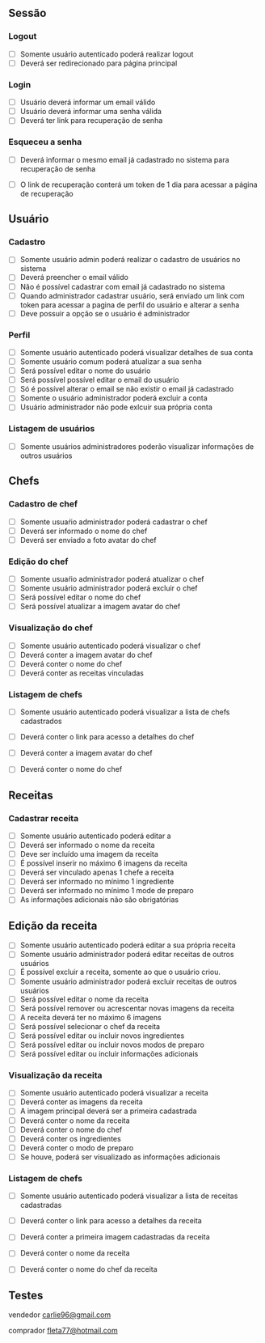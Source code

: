 ## Sessão

### Logout
- [ ] Somente usuário autenticado poderá realizar logout
- [ ] Deverá ser redirecionado para página principal

### Login
- [ ] Usuário deverá informar um email válido
- [ ] Usuário deverá informar uma senha válida
- [ ] Deverá ter link para recuperação de senha

### Esqueceu a senha
- [ ] Deverá informar o mesmo email já cadastrado no sistema para recuperação de senha
- [ ] O link de recuperação conterá um token de 1 dia para acessar a página de recuperação


## Usuário

### Cadastro
- [ ] Somente usuário admin poderá realizar o cadastro de usuários no sistema
- [ ] Deverá preencher o email válido
- [ ] Não é possível cadastrar com email já cadastrado no sistema
- [ ] Quando administrador cadastrar usuário, será enviado um link com token para acessar a pagina de perfil do usuário e alterar a senha
- [ ] Deve possuir a opção se o usuário é administrador

### Perfil
- [ ] Somente usuário autenticado poderá visualizar detalhes de sua conta
- [ ] Somente usuário comum poderá atualizar a sua senha
- [ ] Será possível editar o nome do usuário
- [ ] Será possível possível editar o email do usuário
- [ ] Só é possível alterar o email se não existir o email já cadastrado
- [ ] Somente o usuário administrador poderá excluir a conta
- [ ] Usuário administrador não pode exlcuir sua própria conta

### Listagem de usuários
- [ ] Somente usuários administradores poderão visualizar informações de outros usuários


## Chefs

### Cadastro de chef
- [ ] Somente usuaŕio administrador poderá cadastrar o chef
- [ ] Deverá ser informado o nome do chef
- [ ] Deverá ser enviado a foto avatar do chef

### Edição do chef
- [ ] Somente usuaŕio administrador poderá atualizar o chef
- [ ] Somente usuário administrador poderá excluir o chef
- [ ] Será possível editar o nome do chef
- [ ] Será possível atualizar a imagem avatar do chef

### Visualização do chef
- [ ] Somente usuário autenticado poderá visualizar o chef
- [ ] Deverá conter a imagem avatar do chef
- [ ] Deverá conter o nome do chef
- [ ] Deverá conter as receitas vinculadas

### Listagem de chefs
- [ ] Somente usuário autenticado poderá visualizar a lista de chefs cadastrados
- [ ] Deverá conter o link para acesso a detalhes do chef
- [ ] Deverá conter a imagem avatar do chef
- [ ] Deverá conter o nome do chef


## Receitas

### Cadastrar receita
- [ ] Somente usuário autenticado poderá editar a
- [ ] Deverá ser informado o nome da receita
- [ ] Deve ser incluído uma imagem da receita
- [ ] É possível inserir no máximo 6 imagens da receita
- [ ] Deverá ser vinculado apenas 1 chefe a receita
- [ ] Deverá ser informado no mínimo 1 ingrediente
- [ ] Deverá ser informado no mínimo 1 mode de preparo
- [ ] As informações adicionais não são obrigatórias

## Edição da receita
- [ ] Somente usuário autenticado poderá editar a sua própria receita
- [ ] Somente usuário administrador poderá editar receitas de outros usuários
- [ ] É possível excluir a receita, somente ao que o usuário criou.
- [ ] Somente usuário administrador poderá excluir receitas de outros usuários
- [ ] Será possível editar o nome da receita
- [ ] Será possível remover ou acrescentar novas imagens da receita
- [ ] A receita deverá ter no máximo 6 imagens
- [ ] Será possível selecionar o chef da receita
- [ ] Será possível editar ou incluir novos ingredientes
- [ ] Será possível editar ou incluir novos modos de preparo
- [ ] Será possível editar ou incluir informações adicionais

### Visualização da receita
- [ ] Somente usuário autenticado poderá visualizar a receita
- [ ] Deverá conter as imagens da receita
- [ ] A imagem principal deverá ser a primeira cadastrada
- [ ] Deverá conter o nome da receita
- [ ] Deverá conter o nome do chef
- [ ] Deverá conter os ingredientes
- [ ] Deverá conter o modo de preparo
- [ ] Se houve, poderá ser visualizado as informações adicionais

### Listagem de chefs
- [ ] Somente usuário autenticado poderá visualizar a lista de receitas cadastradas
- [ ] Deverá conter o link para acesso a detalhes da receita
- [ ] Deverá conter a primeira imagem cadastradas da receita
- [ ] Deverá conter o nome da receita
- [ ] Deverá conter o nome do chef da receita


## Testes
vendedor
carlie96@gmail.com


comprador
fleta77@hotmail.com